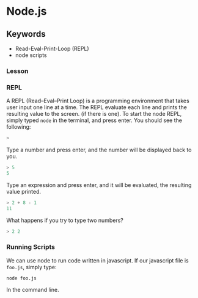# Node.js

## Keywords

* Read-Eval-Print-Loop (REPL)
* node scripts

### Lesson

### REPL

A REPL (Read–Eval–Print Loop) is a programming environment that takes user input one line at a time. The REPL evaluate each line and prints the resulting value to the screen. (if there is one). To start the node REPL, simply typed `node` in the terminal, and press enter. You should see the following:

```js
>
```

Type a number and press enter, and the number will be displayed back to you.

```js
> 5
5
```

Type an expression and press enter, and it will be evaluated, the resulting value printed.

```js
> 2 + 8 - 1
11
```

What happens if you try to type two numbers?

```js
> 2 2
```

### Running Scripts

We can use node to run code written in javascript. If our javascript file is `foo.js`, simply type:

```shell
node foo.js
```

In the command line.